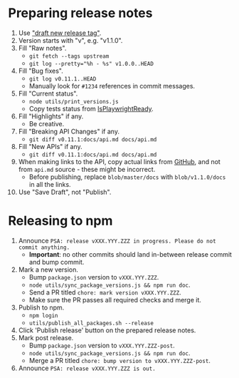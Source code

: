 # Preparing release notes

1. Use ["draft new release tag"](https://github.com/microsoft/playwright/releases/new).
1. Version starts with "v", e.g. "v1.1.0".
1. Fill "Raw notes".
    - `git fetch --tags upstream`
    - `git log --pretty="%h - %s" v1.0.0..HEAD`
1. Fill "Bug fixes".
    - `git log v0.11.1..HEAD`
    - Manually look for `#1234` references in commit messages.
1. Fill "Current status".
    - `node utils/print_versions.js`
    - Copy tests status from [IsPlaywrightReady](https://aslushnikov.github.io/isplaywrightready/).
1. Fill "Highlights" if any.
    - Be creative.
1. Fill "Breaking API Changes" if any.
    - `git diff v0.11.1:docs/api.md docs/api.md`
1. Fill "New APIs" if any.
    - `git diff v0.11.1:docs/api.md docs/api.md`
1. When making links to the API, copy actual links from [GitHub](https://github.com/microsoft/playwright/blob/master/docs/api.md), and not from `api.md` source - these might be incorrect.
    - Before publishing, replace `blob/master/docs` with `blob/v1.1.0/docs` in all the links.
1. Use "Save Draft", not "Publish".

# Releasing to npm

1. Announce `PSA: release vXXX.YYY.ZZZ in progress. Please do not commit anything.`
    - **Important**: no other commits should land in-between release commit and bump commit.
1. Mark a new version.
    - Bump `package.json` version to `vXXX.YYY.ZZZ`.
    - `node utils/sync_package_versions.js && npm run doc`.
    - Send a PR titled `chore: mark version vXXX.YYY.ZZZ`.
    - Make sure the PR passes all required checks and merge it.
1. Publish to npm.
    - `npm login`
    - `utils/publish_all_packages.sh --release`
1. Click 'Publish release' button on the prepared release notes.
1. Mark post release.
    - Bump `package.json` version to `vXXX.YYY.ZZZ-post`.
    - `node utils/sync_package_versions.js && npm run doc`.
    - Merge a PR titled `chore: bump version to vXXX.YYY.ZZZ-post`.
1. Announce `PSA: release vXXX.YYY.ZZZ is out.`

